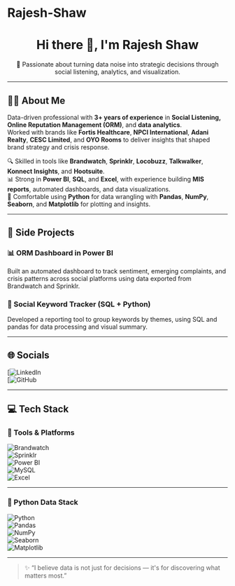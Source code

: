 # Rajesh-Shaw

<h1 align="center">Hi there 👋, I'm Rajesh Shaw</h1>

<p align="center">🌟 Passionate about turning data noise into strategic decisions through social listening, analytics, and visualization.</p>

---

## 🧑‍💻 About Me

Data-driven professional with **3+ years of experience** in **Social Listening, Online Reputation Management (ORM)**, and **data analytics**.  
Worked with brands like **Fortis Healthcare**, **NPCI International**, **Adani Realty**, **CESC Limited**, and **OYO Rooms** to deliver insights that shaped brand strategy and crisis response.

🔍 Skilled in tools like **Brandwatch**, **Sprinklr**, **Locobuzz**, **Talkwalker**, **Konnect Insights**, and **Hootsuite**.  
📊 Strong in **Power BI**, **SQL**, and **Excel**, with experience building **MIS reports**, automated dashboards, and data visualizations.  
🐍 Comfortable using **Python** for data wrangling with **Pandas**, **NumPy**, **Seaborn**, and **Matplotlib** for plotting and insights.

---

## 📌 Side Projects

### 📊 ORM Dashboard in Power BI
Built an automated dashboard to track sentiment, emerging complaints, and crisis patterns across social platforms using data exported from Brandwatch and Sprinklr.

### 🧠 Social Keyword Tracker (SQL + Python)
Developed a reporting tool to group keywords by themes, using SQL and pandas for data processing and visual summary.

---

## 🌐 Socials

[![LinkedIn](https://www.linkedin.com/in/rajesh-shaw-3b2a3122b/)  
[![GitHub](https://github.com/Rajesh-Shaw129)

---

## 💻 Tech Stack

### 💼 Tools & Platforms

![Brandwatch](https://img.shields.io/badge/Brandwatch-blue?style=flat)  
![Sprinklr](https://img.shields.io/badge/Sprinklr-purple?style=flat)  
![Power BI](https://img.shields.io/badge/Power%20BI-F2C811?style=flat&logo=powerbi&logoColor=black)  
![MySQL](https://img.shields.io/badge/MySQL-005C84?style=flat&logo=mysql&logoColor=white)  
![Excel](https://img.shields.io/badge/Microsoft%20Excel-217346?style=flat&logo=microsoftexcel&logoColor=white)

---

### 🐍 Python Data Stack

![Python](https://img.shields.io/badge/Python-3776AB?style=flat&logo=python&logoColor=white)  
![Pandas](https://img.shields.io/badge/Pandas-150458?style=flat&logo=pandas&logoColor=white)  
![NumPy](https://img.shields.io/badge/Numpy-013243?style=flat&logo=numpy&logoColor=white)  
![Seaborn](https://img.shields.io/badge/Seaborn-4783C7?style=flat)  
![Matplotlib](https://img.shields.io/badge/Matplotlib-11557C?style=flat)


---

> ✨ “I believe data is not just for decisions — it's for discovering what matters most.”
